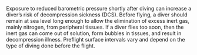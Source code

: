 Exposure to reduced barometric pressure shortly after diving can increase a diver’s risk of decompression sickness (DCS). Before flying, a diver should remain at sea level long enough to allow the elimination of excess inert gas, mainly nitrogen, from peripheral tissues. If a diver flies too soon, then the inert gas can come out of solution, form bubbles in tissues, and result in decompression illness. Preflight surface intervals vary and depend on the type of diving done before the flight.